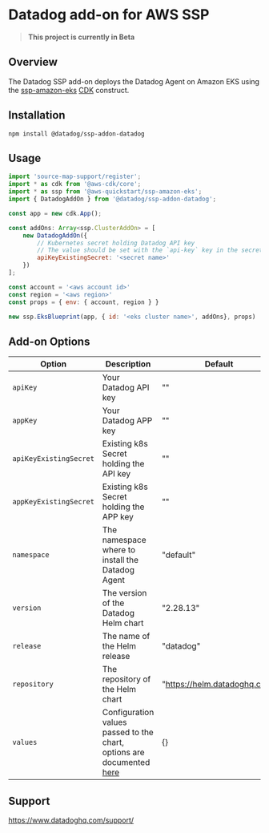 # Datadog add-on for AWS SSP

> **This project is currently in Beta**

## Overview

The Datadog SSP add-on deploys the Datadog Agent on Amazon EKS using the [ssp-amazon-eks](https://github.com/aws-quickstart/ssp-amazon-eks) [CDK](https://aws.amazon.com/cdk/) construct.

## Installation

```
npm install @datadog/ssp-addon-datadog
```

## Usage

```js
import 'source-map-support/register';
import * as cdk from '@aws-cdk/core';
import * as ssp from '@aws-quickstart/ssp-amazon-eks';
import { DatadogAddOn } from '@datadog/ssp-addon-datadog';

const app = new cdk.App();

const addOns: Array<ssp.ClusterAddOn> = [
    new DatadogAddOn({
        // Kubernetes secret holding Datadog API key
        // The value should be set with the `api-key` key in the secret object.
        apiKeyExistingSecret: '<secret name>'
    })
];

const account = '<aws account id>'
const region = '<aws region>'
const props = { env: { account, region } }

new ssp.EksBlueprint(app, { id: '<eks cluster name>', addOns}, props)
```

## Add-on Options

| Option                  | Description                                         | Default                       |
|-------------------------|-----------------------------------------------------|-------------------------------|
| `apiKey`                | Your Datadog API key                                | ""                            |
| `appKey`                | Your Datadog APP key                                | ""                            |
| `apiKeyExistingSecret`  | Existing k8s Secret holding the API key             | ""                            |
| `appKeyExistingSecret`  | Existing k8s Secret holding the APP key             | ""                            |
| `namespace`             | The namespace where to install the Datadog Agent    | "default"                     |
| `version`               | The version of the Datadog Helm chart               | "2.28.13"                     |
| `release`               | The name of the Helm release                        | "datadog"                     |
| `repository`            | The repository of the Helm chart                    | "https://helm.datadoghq.com"  |
| `values`                | Configuration values passed to the chart, options are documented [here](https://github.com/DataDog/helm-charts/tree/main/charts/datadog#all-configuration-options) | {}                            |

## Support

https://www.datadoghq.com/support/
